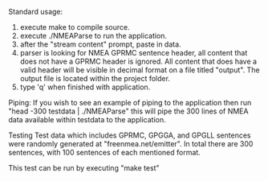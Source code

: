 Standard usage:
1) execute make to compile source.
2) execute ./NMEAParse to run the application. 
3) after the "stream content" prompt, paste in data. 
4) parser is looking for NMEA GPRMC sentence header, all content that does not have a GPRMC header is ignored. All content that does have a valid header will be visible in decimal format on a file titled "output". The output file is located within the project folder.   
5) type 'q' when finished with application.

Piping: 
If you wish to see an example of piping to the application then run "head -300 testdata | ./NMEAParse" this will pipe the 300 lines of NMEA data available within testdata to the application.

Testing
Test data which includes GPRMC, GPGGA, and GPGLL sentences were randomly generated at "freenmea.net/emitter". In total there are 300 sentences, with 100 sentences of each mentioned format.   

This test can be run by executing "make test"
